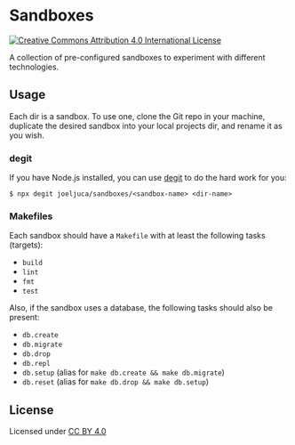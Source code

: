 # Sandboxes

[![Creative Commons Attribution 4.0 International License](https://i.creativecommons.org/l/by/4.0/80x15.png "Creative Commons Attribution 4.0 International License")](https://creativecommons.org/licenses/by/4.0/ "Creative Commons Attribution 4.0 International License")

A collection of pre-configured sandboxes to experiment with different technologies.

## Usage

Each dir is a sandbox. To use one, clone the Git repo in your machine, duplicate the desired sandbox into your local projects dir, and rename it as you wish.

### degit

If you have Node.js installed, you can use [degit](https://www.npmjs.com/package/degit) to do the hard work for you:

```
$ npx degit joeljuca/sandboxes/<sandbox-name> <dir-name>
```

### Makefiles

Each sandbox should have a `Makefile` with at least the following tasks (targets):

- `build`
- `lint`
- `fmt`
- `test`

Also, if the sandbox uses a database, the following tasks should also be present:

- `db.create`
- `db.migrate`
- `db.drop`
- `db.repl`
- `db.setup` (alias for `make db.create && make db.migrate`)
- `db.reset` (alias for `make db.drop && make db.setup`)

## License

Licensed under [CC BY 4.0](https://creativecommons.org/licenses/by/4.0/)
